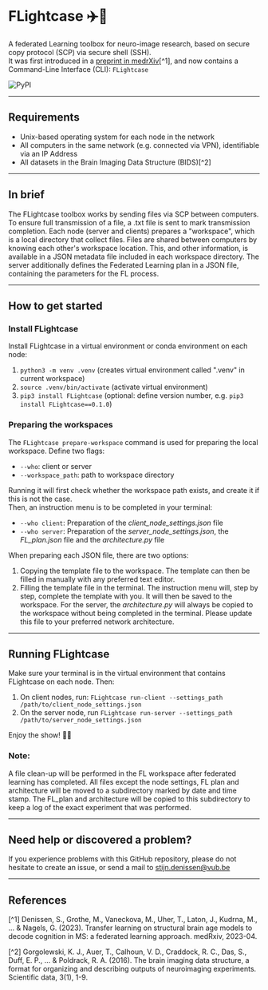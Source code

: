 # FLightcase :airplane::briefcase:

A federated Learning toolbox for neuro-image research, based on secure copy protocol (SCP) via secure shell (SSH).\
It was first introduced in a [preprint in medrXiv](https://www.medrxiv.org/content/10.1101/2023.04.22.23288741v1)[^1], 
and now contains a Command-Line Interface (CLI): ```FLightcase``` 

![PyPI](https://img.shields.io/pypi/v/FLightcase?label=pypi%20package)

***

## Requirements
- Unix-based operating system for each node in the network
- All computers in the same network (e.g. connected via VPN), identifiable via an IP Address
- All datasets in the Brain Imaging Data Structure (BIDS)[^2]

***

## In brief
The FLightcase toolbox works by sending files via SCP between computers. To ensure full transmission of a file, a .txt file is sent to mark transmission completion.
Each node (server and clients) prepares a "workspace", which is a local directory that collect files. Files are shared between computers by knowing each other's workspace location.
This, and other information, is available in a JSON metadata file included in each workspace directory.
The server additionally defines the Federated Learning plan in a JSON file, containing the parameters for the FL process.

***

## How to get started
### Install FLightcase
Install FLightcase in a virtual environment or conda environment on each node:
1. ```python3 -m venv .venv``` (creates virtual environment called ".venv" in current workspace)
2. ```source .venv/bin/activate``` (activate virtual environment)
3. ```pip3 install FLightcase``` (optional: define version number, e.g. ```pip3 install FLightcase==0.1.0```)

### Preparing the workspaces
The ```FLightcase prepare-workspace``` command is used for preparing the local workspace. Define two flags:
- ```--who```: client or server
- ```--workspace_path```: path to workspace directory

Running it will first check whether the workspace path exists, and create it if this is not the case.\
Then, an instruction menu is to be completed in your terminal:
- ```--who client```: Preparation of the *client_node_settings.json* file
- ```--who server```: Preparation of the *server_node_settings.json*, the *FL_plan.json* file and the *architecture.py* file

When preparing each JSON file, there are two options:
1. Copying the template file to the workspace. The template can then be filled in manually with any preferred text editor.
2. Filling the template file in the terminal. The instruction menu will, step by step, complete the template with you. It will then be saved to the workspace.
For the server, the *architecture.py* will always be copied to the workspace without being completed in the terminal. Please update this file to your preferred network architecture.

***

## Running FLightcase
Make sure your terminal is in the virtual environment that contains FLightcase on each node. Then:
1. On client nodes, run: ```FLightcase run-client --settings_path /path/to/client_node_settings.json```
2. On the server node, run ```FLightcase run-server --settings_path /path/to/server_node_settings.json```

Enjoy the show! :woman_dancing::man_dancing:

### Note:
A file clean-up will be performed in the FL workspace after federated learning has completed.
All files except the node settings, FL plan and architecture will be moved to a subdirectory marked by date and time stamp.
The FL_plan and architecture will be copied to this subdirectory to keep a log of the exact experiment that was performed.

***

## Need help or discovered a problem?
If you experience problems with this GitHub repository, please do not hesitate to create an issue, or send a mail to [stijn.denissen@vub.be](mailto:stijn.denissen@vub.be)

***

## References
[^1] Denissen, S., Grothe, M., Vaneckova, M., Uher, T., Laton, J., Kudrna, M., ... & Nagels, G. (2023). Transfer learning on structural brain age models to decode cognition in MS: a federated learning approach. medRxiv, 2023-04.

[^2] Gorgolewski, K. J., Auer, T., Calhoun, V. D., Craddock, R. C., Das, S., Duff, E. P., ... & Poldrack, R. A. (2016). The brain imaging data structure, a format for organizing and describing outputs of neuroimaging experiments. Scientific data, 3(1), 1-9.
